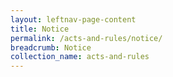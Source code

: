 ```yaml
---
layout: leftnav-page-content
title: Notice
permalink: /acts-and-rules/notice/
breadcrumb: Notice
collection_name: acts-and-rules
---
```

